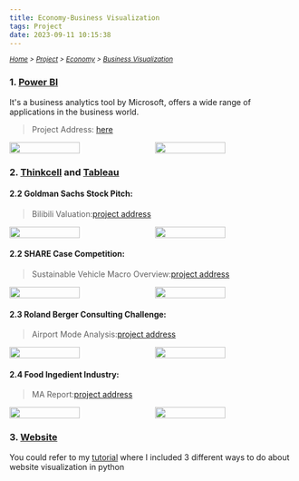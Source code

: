 ```yaml
---
title: Economy-Business Visualization
tags: Project
date: 2023-09-11 10:15:38
---
```

*<small>[Home](/Home/index.html) > [Project](/tags/Project/index.html) > [Economy](/2023/09/11/Project/Economy/Economy/index.html) > [Business Visualization](/2023/09/11/Project/Economy/Business-Visualization/index.html) </small>*
<style>
.image-container {
        display: flex;
        justify-content: space-between; /* 让图片均匀分布在一行中 */
        position: relative;
        hover ~ img {
        filter: blur(100000px); /* 鼠标碰到按钮后，图片变模糊 */
        }
    }
</style>

### 1. [Power BI](https://www.microsoft.com/en-us/power-platform/products/power-bi/)
It's a business analytics tool by Microsoft, offers a wide range of applications in the business world.
> Project Address: [here](/zip/Business-Visualization-Case.pbix)


<div style="display: flex; justify-content: center;">
    <img src="https://s2.loli.net/2024/01/05/Vu9eGUZYsjSXn1E.png" style="width: 50%; height: auto; margin-right: 10px;">
    <img src="https://s2.loli.net/2024/01/05/igIpwYW7R9EXqHO.png" style="width: 50%; height: auto;">
</div>

### 2. [Thinkcell](https://www.think-cell.com/en) and [Tableau](https://www.tableau.com/en-gb)

#### 2.2 Goldman Sachs Stock Pitch:
> Bilibili Valuation:[project address](/pdf/Group6_BILI_Stock_Pitch.pdf)

<div style="display: flex; justify-content: center;">
    <img src="https://s2.loli.net/2024/01/05/cYTeUGmha5yONR7.png" style="width: 50%; height: auto; margin-right: 10px;">
    <img src="https://s2.loli.net/2024/01/05/grAUdcLNnChQkJf.png" style="width: 50%; height: auto;">
</div>

#### 2.2 SHARE Case Competition:
> Sustainable Vehicle Macro Overview:[project address](/zip/ShARE-Sustainable-vehicle-development.pdf)

<div style="display: flex; justify-content: center;">
    <img src="https://s2.loli.net/2024/01/05/Xc9m7HNvzpPZ4h2.png" style="width: 50%; height: auto; margin-right: 10px;">
    <img src="https://s2.loli.net/2024/01/05/oxBV7ZkjNPuDzG3.png" style="width: 50%; height: auto;">
</div>
 
#### 2.3 Roland Berger Consulting Challenge: 
> Airport Mode Analysis:[project address](/zip/Airport-Planning-Roland-Berger-Challenge.pdf)

<div style="display: flex; justify-content: center;">
    <img src="https://s2.loli.net/2024/01/05/QPy4bhzenGOaVsE.png" style="width: 50%; height: auto; margin-right: 10px;">
    <img src="https://s2.loli.net/2024/01/05/Ng1PesoS7zwmFBD.png" style="width: 50%; height: auto;">
</div>

#### 2.4 Food Ingedient Industry: 
> MA Report:[project address](/zip/Food-Ingredient-MA-targeted-Report.pdf)

<div style="display: flex; justify-content: center;">
    <img src="https://s2.loli.net/2024/01/05/ohsc5bfn3BQCySX.png" style="width: 50%; height: auto; margin-right: 10px;">
    <img src="https://s2.loli.net/2024/01/05/w9lSQCxdGRfvhN4.png" style="width: 50%; height: auto;">
</div>

### 3. [Website](https://www.founderjar.com/best-data-visualization-tools/)
You could refer to my [tutorial](/2023/09/11/Interview/CS-Tutorial/index.html) where I included 3 different ways to do about website visualization in python 





